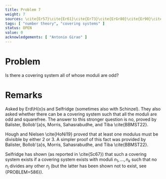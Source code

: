 ```yaml
---
title: Problem 7
weight: 7
sources: \cite{Er57}\cite{Er61}\cite{Er73}\cite{ErGr80}\cite{Er90}\cite{Er95}\cite{Er97}\cite{Er97c}
tags: [ "number theory", "covering systems" ]
status: OPEN
value: 0
acknowledgements: [ "Antonio Girao" ]
---
```


# Problem

Is there a covering system all of whose moduli are odd?

# Remarks

Asked by Erd\H{o}s and Selfridge (sometimes also with Schinzel). They also asked whether there can be a covering system
such that all the moduli are odd and squarefree. The answer to this stronger question is no, proved by Balister,
Bollob\'{a}s, Morris, Sahasrabudhe, and Tiba \cite{BBMST22}.

Hough and Nielsen \cite{HoNi19} proved that at least one modulus must be divisible by either $2$ or $3$. A simpler proof
of this fact was provided by Balister, Bollob\'{a}s, Morris, Sahasrabudhe, and Tiba \cite{BBMST22}.

Selfridge has shown (as reported in \cite{Sc67}) that such a covering system exists if a covering system exists with
moduli $n_1,\ldots,n_k$ such that no $n_i$ divides any other $n_j$ (but the latter has been shown not to exist, see
{PROBLEM=586}).
